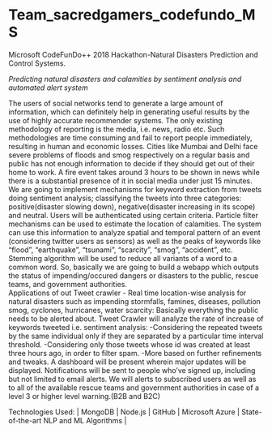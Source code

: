 # Team_sacredgamers_codefundo_MS
Microsoft CodeFunDo++ 2018 Hackathon-Natural Disasters Prediction and Control Systems.

*Predicting natural disasters and calamities by sentiment analysis and automated alert system*

  The users of social networks tend to generate a large amount of information, which can definitely help in generating useful results by the use of highly accurate recommender systems. The only existing methodology of reporting is the media, i.e. news, radio etc. Such methodologies are time consuming and fail to report people immediately, resulting in human and economic losses. Cities like Mumbai and Delhi face severe problems of floods and smog respectively on a regular basis and public has not enough information to decide if they should get out of their home to work. A fire event takes around 3 hours to be shown in news while there is a substantial presence of it in social media under just 15 minutes. 
  We are going to implement mechanisms for keyword extraction from tweets doing sentiment analysis; classifying the tweets into three categories: positive(disaster slowing down), negative(disaster increasing in its scope) and neutral. Users will be authenticated using certain criteria. Particle filter mechanisms can be used to estimate the location of calamities. The system can use this information to analyze spatial and temporal pattern of an event (considering  twitter users as sensors) as well as the peaks of keywords like “flood”, “earthquake”, “tsunami”, “scarcity”, “smog”, “accident”, etc. Stemming algorithm will be used to reduce all variants of a word to a common word. 
  So, basically we are going to build a webapp which outputs the status of impending/occured dangers or disasters to the public, rescue teams, and government authorities.  
Applications of out Tweet crawler - Real time location-wise analysis for natural disasters such as impending stormfalls, famines, diseases, pollution smog, cyclones, hurricanes, water scarcity: Basically everything the public needs to be alerted about.
Tweet Crawler will analyze the rate of increase of keywords tweeted i.e. sentiment analysis:
  -Considering the repeated tweets by the same individual only if they are separated by a particular time interval threshold.
  -Considering only those tweets whose id was created at least three hours ago, in order to filter spam. 
  -More based on further refinements and tweaks. 
  A dashboard will be present wherein major updates will be displayed. Notifications will be sent to people who’ve signed up, including but not limited to email alerts. We will alerts to subscribed users as well as to all of the available rescue teams and government authorities in case of a level 3 or higher level warning.(B2B and B2C)
  
Technologies Used:
| MongoDB | Node.js | GitHub | Microsoft Azure | State-of-the-art NLP and ML Algorithms | 

